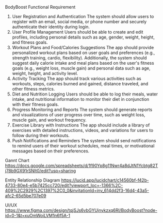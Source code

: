 BodyBoost
Functional Requirement
1. User Registration and Authentication
The system should allow users to register with an email, social media, or phone number and securely authenticate their identity during login.
2. User Profile Management
Users should be able to create and edit profiles, including personal details such as age, gender, weight, height, and fitness goals.
3. Workout Plans and Food/Calories Suggestions
The app should provide personalized workout plans based on user goals and preferences (e.g., strength training, cardio, flexibility). Additionally, the system should suggest daily calorie intake and meal plans based on the user's fitness goals (e.g., weight loss, muscle gain) and personal data such as age, weight, height, and activity level.
4. Activity Tracking
The app should track various activities such as workouts, steps, calories burned and gained, distance traveled, and other fitness metrics.
5. Diet and Nutrition Logging
Users should be able to log their meals, water intake, and nutritional information to monitor their diet in conjunction with their fitness goals.
6. Progress Monitoring and Reports
The system should generate reports and visualizations of user progress over time, such as weight loss, muscle gain, and workout frequency.
7. Exercise Library with Instructions
The app should include a library of exercises with detailed instructions, videos, and variations for users to follow during their workouts.
8. Push Notifications and Reminders
The system should send notifications to remind users of their workout schedules, meal times, or motivational messages based on their preferences.



Gannt Chart
https://docs.google.com/spreadsheets/d/1f90Yp8g11Nwr4a8dJtN1Ycbtg82Tj78b9GX91rSNIt0/edit?usp=sharing

Entity Relationship Diagram
https://lucid.app/lucidchart/c14560bf-f42b-4733-80e4-e5b7425cc720/edit?viewport_loc=-1366%2C-409%2C2929%2C1397%2C0_0&invitationId=inv_614dd2f3-16d4-43a5-afc2-65d5be707e09

UI/UX
https://www.figma.com/design/tqjSJs6vbGYUjnykzxq6RI/BodyBoost?node-id=0-1&t=xuOmWoiLVM1n6f5A-1
